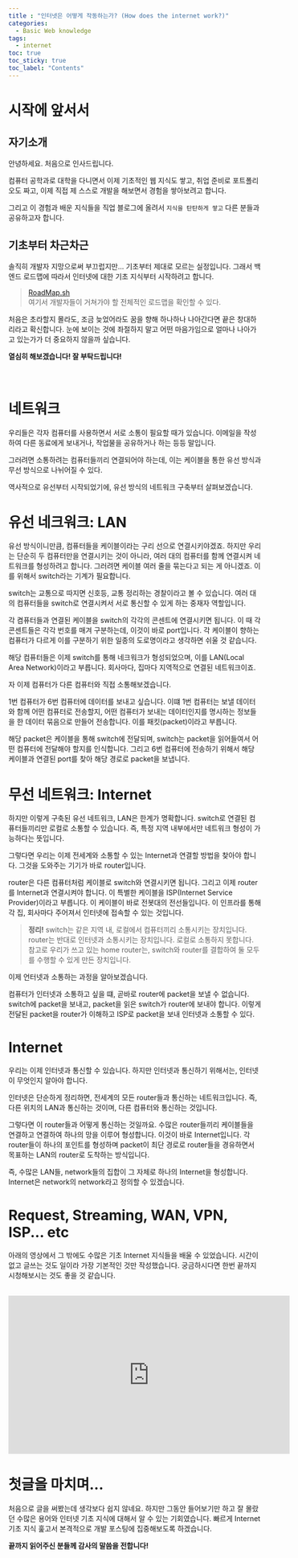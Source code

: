 ```yaml
---
title : "인터넷은 어떻게 작동하는가? (How does the internet work?)"
categories:
  - Basic Web knowledge
tags:
  - internet
toc: true
toc_sticky: true
toc_label: "Contents"
---
```






# 시작에 앞서서

## 자기소개

안녕하세요. 처음으로 인사드립니다.

컴퓨터 공학과로 대학을 다니면서 이제 기초적인 웹 지식도 쌓고, 취업 준비로 포트폴리오도 짜고, 이제 직접 제 스스로 개발을 해보면서 경험을 쌓아보려고 합니다.

그리고 이 경험과 배운 지식들을 직업 블로그에 올려서 `지식을 탄탄하게 쌓고` 다른 분들과 공유하고자 합니다.

## 기초부터 차근차근

솔직히 개발자 지망으로써 부끄럽지만... 기초부터 제대로 모르는 실정입니다. 그래서 백엔드 로드맵에 따라서 인터넷에 대한 기초 지식부터 시작하려고 합니다.

> [RoadMap.sh](https://roadmap.sh/backend) <br/>
> 여기서 개발자들이 거쳐가야 할 전체적인 로드맵을 확인할 수 있다.

처음은 초라할지 몰라도, 조금 늦었어라도 꿈을 향해 하나하나 나아간다면 끝은 창대하리라고 확신합니다. 눈에 보이는 것에 좌절하지 말고 어떤 마음가임으로 얼마나 나아가고 있는가가 더 중요하지 않을까 싶습니다.

**열심히 해보겠습니다! 잘 부탁드립니다!**
<br/><br/><br/>



# 네트워크

우리들은 각자 컴퓨터를 사용하면서 서로 소통이 필요할 때가 있습니다. 이메일을 작성하여 다른 동료에게 보내거나, 작업물을 공유하거나 하는 등등 말입니다.

그러려면 소통하려는 컴퓨터들끼리 연결되어야 하는데, 이는 케이블을 통한 유선 방식과 무선 방식으로 나뉘어질 수 있다.

역사적으로 유선부터 시작되었기에, 유선 방식의 네트워크 구축부터 살펴보겠습니다. 
<br/>

# 유선 네크워크: LAN

유선 방식이니만큼, 컴퓨터들을 케이블이라는 구리 선으로 연결시키야겠죠. 하지만 우리는 단순히 두 컴퓨터만을 연결시키는 것이 아니라, 여러 대의 컴퓨터를 함께 연결시켜 네트워크를 형성하려고 합니다. 그러려면 케이블 여러 줄을 묶는다고 되는 게 아니겠죠. 이를 위해서 switch라는 기계가 필요합니다.

switch는 교통으로 따지면 신호등, 교통 정리하는 경찰이라고 볼 수 있습니다. 여러 대의 컴퓨터들을 switch로 연결시켜서 서로 통신할 수 있게 하는 중재자 역할입니다.

각 켬퓨터들과 연결된 케이블을 switch의 각각의 콘센트에 연결시키면 됩니다. 이 때 각 콘센트들은 각각 번호를 매겨 구분하는데, 이것이 바로 port입니다. 각 케이블이 향하는 컴퓨터가 다르게 이를 구분하기 위한 일종의 도로명이라고 생각하면 쉬울 것 같습니다.

해당 컴퓨터들은 이제 switch를 통해 네크워크가 형성되었으며, 이를 LAN(Local Area Network)이라고 부릅니다. 회사마다, 집마다 지역적으로 연결된 네트워크이죠.

자 이제 컴퓨터가 다른 컴퓨터와 직접 소통해보겠습니다.

1번 컴퓨터가 6번 컴퓨터에 데이터를 보내고 싶습니다. 이떄 1번 컴퓨터는 보낼 데이터와 함께 어떤 컴퓨터로 전송할지, 어떤 컴퓨터가 보내는 데이터인지를 명시하는 정보들을 한 데이터 묶음으로 만들어 전송합니다. 이를 패킷(packet)이라고 부릅니다.

해당 packet은 케이블을 통해 switch에 전달되며, switch는 packet을 읽어들여서 어떤 컴퓨터에 전달해야 할지를 인식합니다. 그리고 6번 컴퓨터에 전송하기 위해서 해당 케이블과 연결된 port를 찾아 해당 경로로 packet을 보냅니다.
<br/>

# 무선 네트워크: Internet

하지만 이렇게 구축된 유선 네트워크, LAN은 한계가 명확합니다. switch로 연결된 컴퓨터들끼리만 로컬로 소통할 수 있습니다. 즉, 특정 지역 내부에서만 네트워크 형성이 가능하다는 뜻입니다.

그렇다면 우리는 이제 전세계와 소통할 수 있는 Internet과 연결할 방법을 찾아야 합니다. 그것을 도와주는 기기가 바로 router입니다.

router은 다른 컴퓨터처럼 케이블로 switch와 연결시키면 됩니다. 그리고 이제 router를 Internet과 연결시켜야 합니다. 이 특별한 케이블을 ISP(Internet Service Provider)이라고 부릅니다. 이 케이블이 바로 전봇대의 전선들입니다. 이 인프라를 통해 각 집, 회사마다 주어져서 인터넷에 접속할 수 있는 것입니다.


>**정리!**
>switch는 같은 지역 내, 로컬에서 컴퓨터끼리 소통시키는 장치입니다.
>router는 반대로 인터넷과 소통시키는 장치입니다. 로컬로 소통하지 못합니다.
>참고로 우리가 쓰고 있는 home router는, switch와 router를 결합하여 둘 모두를 수행할 수 있게 만든 장치입니다.

이제 언터넷과 소통하는 과정을 알아보겠습니다.

컴퓨터가 인터넷과 소통하고 싶을 떄, 곧바로 router에 packet을 보낼 수 없습니다. switch에 packet을 보내고, packet을 읽은 switch가 router에 보내야 합니다. 이렇게 전달된 packet을 router가 이해하고 ISP로 packet을 보내 인터넷과 소통할 수 있다.
<br/>

# Internet

우리는 이제 인터넷과 통신할 수 있습니다. 하지만 인터넷과 통신하기 위해서는, 인터넷이 무엇인지 알아야 합니다.

인터넷은 단순하게 정리하면, 전세계의 모든 router들과 통신하는 네트워크입니다. 즉, 다른 위치의 LAN과 통신하는 것이며, 다른 컴퓨터와 통신하는 것입니다.

그렇다면 이 router들과 어떻게 통신하는 것일까요. 수많은 router들끼리 케이블들을 연결하고 연결하여 하나의 망을 이루어 형성합니다. 이것이 바로 Internet입니다. 각 router들이 하나의 포인트를 형성하며 packet이 최단 경로로 router들을 경유하면서 목표하는 LAN의 router로 도착하는 방식입니다.


즉, 수많은 LAN들, network들의 집합이 그 자체로 하나의 Internet을 형성합니다. Internet은 network의 network라고 정의할 수 있겠습니다. 
<br/>

# Request, Streaming, WAN, VPN, ISP... etc

아래의 영상에서 그 밖에도 수많은 기초 Internet 지식들을 배울 수 있었습니다. 시간이 없고 글쓰는 것도 일이라 가장 기본적인 것만 작성했습니다. 궁금하시다면 한번 끝까지 시청해보시는 것도 좋을 것 같습니다.

<br/>
<iframe width="560" height="315" src="https://www.youtube.com/embed/zN8YNNHcaZc" title="YouTube video player" frameborder="0" allow="accelerometer; autoplay; clipboard-write; encrypted-media; gyroscope; picture-in-picture" allowfullscreen></iframe>
<br/>

# 첫글을 마치며...

처음으로 글을 써봤는데 생각보다 쉽지 않네요. 하지만 그동안 들어보기만 하고 잘 몰랐던 수많은 용어와 인터넷 기초 지식에 대해서 알 수 있는 기회였습니다. 빠르게 Internet 기초 지식 훑고서 본격적으로 개발 포스팅에 집중해보도록 하겠습니다.

**끝까지 읽어주신 분들께 감사의 말씀을 전합니다!**